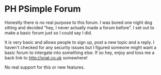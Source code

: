 # PH PSimple Forum
Honestly there is no real purpose to this forum. I was bored one night dog sitting and decided "hey, I never actually made a forum before". I set out to make a basic forum just so I could say I did.

It is very basic and allows people to sign up, post a new topic and a reply. I haven't checked for any security issues but I figured someone might want a basic forum to intergate into something else. If so hey, enjoy and toss me a back link to http://snat.co.uk somewhere!

No real support for this or new features.
